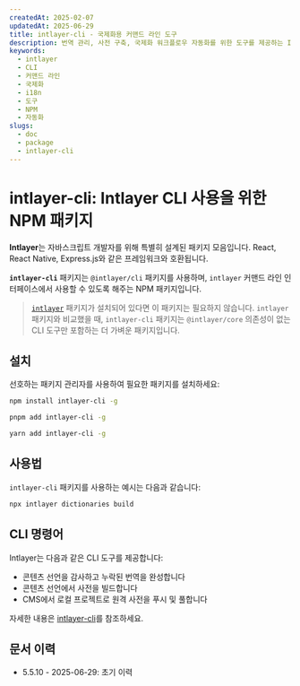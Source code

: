 ```yaml
---
createdAt: 2025-02-07
updatedAt: 2025-06-29
title: intlayer-cli - 국제화용 커맨드 라인 도구
description: 번역 관리, 사전 구축, 국제화 워크플로우 자동화를 위한 도구를 제공하는 Intlayer의 커맨드 라인 인터페이스 패키지입니다.
keywords:
  - intlayer
  - CLI
  - 커맨드 라인
  - 국제화
  - i18n
  - 도구
  - NPM
  - 자동화
slugs:
  - doc
  - package
  - intlayer-cli
---
```


# intlayer-cli: Intlayer CLI 사용을 위한 NPM 패키지

**Intlayer**는 자바스크립트 개발자를 위해 특별히 설계된 패키지 모음입니다. React, React Native, Express.js와 같은 프레임워크와 호환됩니다.

**`intlayer-cli`** 패키지는 `@intlayer/cli` 패키지를 사용하며, `intlayer` 커맨드 라인 인터페이스에서 사용할 수 있도록 해주는 NPM 패키지입니다.

> [`intlayer`](https://github.com/aymericzip/intlayer/tree/main/docs/ko/packages/intlayer/index.md) 패키지가 설치되어 있다면 이 패키지는 필요하지 않습니다. `intlayer` 패키지와 비교했을 때, `intlayer-cli` 패키지는 `@intlayer/core` 의존성이 없는 CLI 도구만 포함하는 더 가벼운 패키지입니다.

## 설치

선호하는 패키지 관리자를 사용하여 필요한 패키지를 설치하세요:

```bash packageManager="npm"
npm install intlayer-cli -g
```

```bash packageManager="pnpm"
pnpm add intlayer-cli -g
```

```bash packageManager="yarn"
yarn add intlayer-cli -g
```

## 사용법

`intlayer-cli` 패키지를 사용하는 예시는 다음과 같습니다:

```bash
npx intlayer dictionaries build
```

## CLI 명령어

Intlayer는 다음과 같은 CLI 도구를 제공합니다:

- 콘텐츠 선언을 감사하고 누락된 번역을 완성합니다
- 콘텐츠 선언에서 사전을 빌드합니다
- CMS에서 로컬 프로젝트로 원격 사전을 푸시 및 풀합니다

자세한 내용은 [intlayer-cli](https://github.com/aymericzip/intlayer/blob/main/docs/docs/ko/intlayer_cli.md)를 참조하세요.

## 문서 이력

- 5.5.10 - 2025-06-29: 초기 이력
